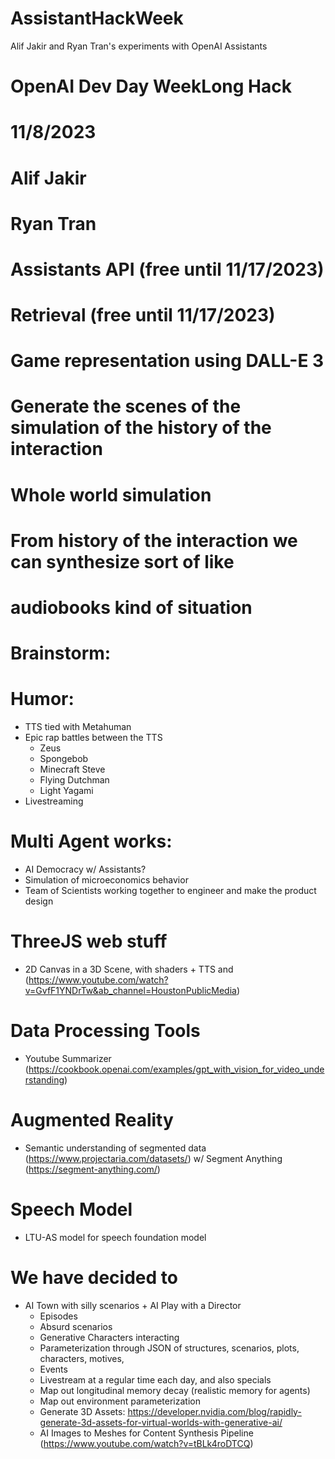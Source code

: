# AssistantHackWeek
Alif Jakir and Ryan Tran's experiments with OpenAI Assistants

# OpenAI Dev Day WeekLong Hack
# 11/8/2023
# Alif Jakir
# Ryan Tran

# Assistants API (free until 11/17/2023)
# Retrieval (free until 11/17/2023)

# Game representation using DALL-E 3
# Generate the scenes of the simulation of the history of the interaction
# Whole world simulation

# From history of the interaction we can synthesize sort of like
# audiobooks kind of situation

# Brainstorm:

# Humor:
- TTS tied with Metahuman
- Epic rap battles between the TTS
    - Zeus
    - Spongebob
    - Minecraft Steve
    - Flying Dutchman
    - Light Yagami
- Livestreaming

# Multi Agent works:
- AI Democracy w/ Assistants?
- Simulation of microeconomics behavior
- Team of Scientists working together to engineer and make the product design

# ThreeJS web stuff
- 2D Canvas in a 3D Scene, with shaders + TTS and (https://www.youtube.com/watch?v=GvfF1YNDrTw&ab_channel=HoustonPublicMedia)

# Data Processing Tools
- Youtube Summarizer (https://cookbook.openai.com/examples/gpt_with_vision_for_video_understanding)

# Augmented Reality
- Semantic understanding of segmented data (https://www.projectaria.com/datasets/) w/ Segment Anything (https://segment-anything.com/)

# Speech Model
- LTU-AS model for speech foundation model


# We have decided to
- AI Town with silly scenarios + AI Play with a Director
    - Episodes
    - Absurd scenarios
    - Generative Characters interacting
    - Parameterization through JSON of structures, scenarios, plots, characters, motives,
    - Events
    - Livestream at a regular time each day, and also specials
    - Map out longitudinal memory decay (realistic memory for agents)
    - Map out environment parameterization
    - Generate 3D Assets: https://developer.nvidia.com/blog/rapidly-generate-3d-assets-for-virtual-worlds-with-generative-ai/
    - AI Images to Meshes for Content Synthesis Pipeline (https://www.youtube.com/watch?v=tBLk4roDTCQ)
    
